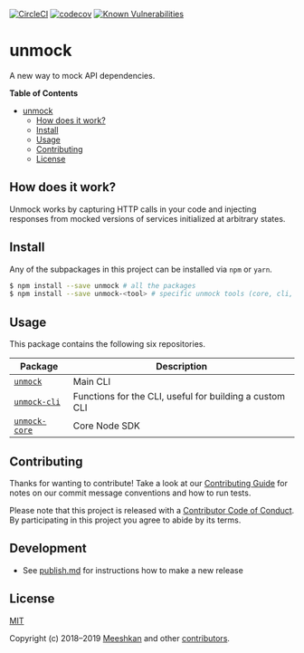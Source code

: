 [![CircleCI](https://circleci.com/gh/unmock/unmock-js.svg?style=svg)](https://circleci.com/gh/unmock/unmock-js)
[![codecov](https://codecov.io/gh/unmock/unmock-js/branch/dev/graph/badge.svg)](https://codecov.io/gh/unmock/unmock-js)
[![Known Vulnerabilities](https://snyk.io/test/github/unmock/unmock-js/badge.svg?targetFile=package.json)](https://snyk.io/test/github/unmock/unmock-js?targetFile=package.json)

# unmock

A new way to mock API dependencies.

**Table of Contents**

<!-- toc -->

- [unmock](#unmock)
  - [How does it work?](#how-does-it-work)
  - [Install](#install)
  - [Usage](#usage)
  - [Contributing](#contributing)
  - [License](#license)

<!-- tocstop -->

## How does it work?

Unmock works by capturing HTTP calls in your code and injecting responses from mocked versions of services initialized at arbitrary states.

## Install

Any of the subpackages in this project can be installed via `npm` or `yarn`.

```sh
$ npm install --save unmock # all the packages
$ npm install --save unmock-<tool> # specific unmock tools (core, cli, expect, etc)
```

## Usage

This package contains the following six repositories.

| Package                                           | Description                                             |
| ------------------------------------------------- | ------------------------------------------------------- |
| [`unmock`](packages/unmock/README.md)             | Main CLI                                                |
| [`unmock-cli`](packages/unmock-cli/README.md)     | Functions for the CLI, useful for building a custom CLI |
| [`unmock-core`](packages/unmock-core/README.md)   | Core Node SDK                                           |

## Contributing

Thanks for wanting to contribute! Take a look at our [Contributing Guide](CONTRIBUTING.md) for notes on our commit message conventions and how to run tests.

Please note that this project is released with a [Contributor Code of Conduct](CODE_OF_CONDUCT.md).
By participating in this project you agree to abide by its terms.

## Development

- See [publish.md](./publish.md) for instructions how to make a new release

## License

[MIT](LICENSE)

Copyright (c) 2018–2019 [Meeshkan](http://meeshkan.com) and other [contributors](https://github.com/unmock/unmock-js/graphs/contributors).
